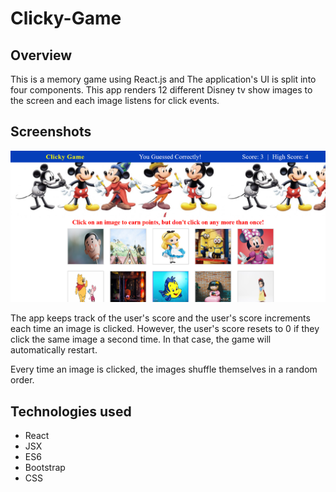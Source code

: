 # Clicky-Game

## Overview

This is a memory game using React.js and The application's UI is split into four components.
This app renders 12 different Disney tv show images to the screen and each image listens for click events.

## Screenshots

![Clicky-Game](https://github.com/edivya/Clicky-Game/blob/master/clicky-game/src/images/Screenshot.png)

The app keeps track of the user's score and the user's score increments each time an image is clicked. However, the user's score resets to 0 if they click the same image a second time. In that case, the game will automatically restart.

Every time an image is clicked, the images shuffle themselves in a random order.

## Technologies used

- React
- JSX
- ES6
- Bootstrap
- CSS
